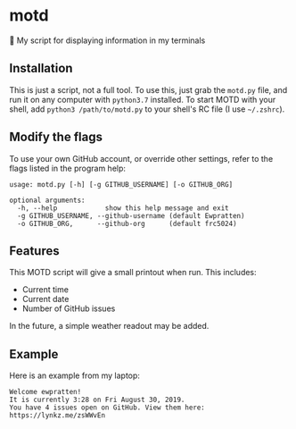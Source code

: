# motd
💬 My script for displaying information in my terminals

## Installation
This is just a script, not a full tool. To use this, just grab the `motd.py` file, and run it on any computer with `python3.7` installed. To start MOTD with your shell, add `python3 /path/to/motd.py` to your shell's RC file (I use `~/.zshrc`).

## Modify the flags
To use your own GitHub account, or override other settings, refer to the flags listed in the program help:
```
usage: motd.py [-h] [-g GITHUB_USERNAME] [-o GITHUB_ORG]

optional arguments:
  -h, --help            show this help message and exit
  -g GITHUB_USERNAME, --github-username (default Ewpratten)
  -o GITHUB_ORG,      --github-org      (default frc5024)
```

## Features
This MOTD script will give a small printout when run. This includes:
 - Current time
 - Current date
 - Number of GitHub issues

In the future, a simple weather readout may be added.

## Example
Here is an example from my laptop:
```
Welcome ewpratten!
It is currently 3:28 on Fri August 30, 2019.
You have 4 issues open on GitHub. View them here: https://lynkz.me/zsWWvEn
```